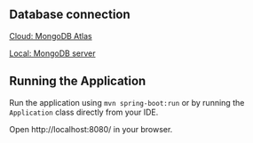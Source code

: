 ## Database connection
[Cloud: MongoDB Atlas](https://codetober.com/learn-spring-boot-2-mongodb-atlas/)

[Local: MongoDB server](https://docs.spring.io/spring-boot/docs/current/reference/html/spring-boot-features.html#boot-features-connecting-to-mongodb)

## Running the Application

Run the application using `mvn spring-boot:run` or by running the `Application` class directly from your IDE.

Open http://localhost:8080/ in your browser.
